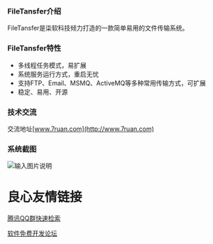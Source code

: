### FileTansfer介绍
FileTansfer是柒软科技倾力打造的一款简单易用的文件传输系统。
### FileTansfer特性
- 多线程任务模式，易扩展
- 系统服务运行方式，重启无忧
- 支持FTP、Email、MSMQ、ActiveMQ等多种常用传输方式，可扩展
- 稳定、易用、开源

### 技术交流
交流地址[www.7ruan.com](http://www.7ruan.com)

### 系统截图
![输入图片说明](http://git.oschina.net/uploads/images/2016/0701/112615_32c0bb89_108196.png "在这里输入图片标题")

 # 良心友情链接

[腾讯QQ群快速检索](http://u.720life.cn/s/8cf73f7c)

[软件免费开发论坛](http://u.720life.cn/s/bbb01dc0)